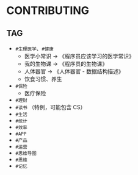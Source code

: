 # CONTRIBUTING

## TAG

* `#生理医学`、`#健康`
  * 医学小常识 -> 《程序员应该学习的医学常识》
  * 我的生物课 -> 《程序员的生物课》
  * 人体器官 -> 《人体器官 - 数据结构描述》
  * 饮食习惯、养生
* `#保险`
  * 医疗保险
* `#理财`
* `#读书` （特例，可能包含 CS）
* `#生活`
* `#统计`
* `#效率`
* `#APP`
* `#产品`
* `#运营`
* `#思维导图`
* `#思维`
* `#记忆`
